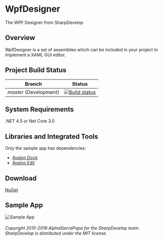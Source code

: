 # WpfDesigner
The WPF Designer from SharpDevelop

## Overview

WpfDesigner is a set of assemblies which can be included in your project to implement a XAML GUI editor.
 
## Project Build Status

Branch | Status
--- | ---
*master* (Development) | [![Build status](https://ci.appveyor.com/api/projects/status/iqxeo16r8ff9qv66/branch/master?svg=true)](https://ci.appveyor.com/project/icsharpcode/WpfDesigner/branch/master) 


## System Requirements

.NET 4.5 or Net Core 3.0

## Libraries and Integrated Tools

Only the sample app has dependencies:
* [Avalon Dock](http://avalondock.codeplex.com/)
* [Avalon Edit](https://github.com/icsharpcode/AvalonEdit)

## Download

[NuGet](https://www.nuget.org/packages/ICSharpCode.WpfDesigner/)

## Sample App
![Sample App](/screenshot.png?raw=true "Sample App")

###### Copyright 2015-2019 AlphaSierraPapa for the SharpDevelop team. SharpDevelop is distributed under the MIT license.
